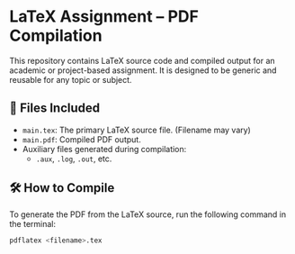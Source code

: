 # LaTeX Assignment – PDF Compilation

This repository contains LaTeX source code and compiled output for an academic or project-based assignment. It is designed to be generic and reusable for any topic or subject.

## 📁 Files Included

- `main.tex`: The primary LaTeX source file. (Filename may vary)
- `main.pdf`: Compiled PDF output.
- Auxiliary files generated during compilation:
  - `.aux`, `.log`, `.out`, etc.

## 🛠 How to Compile

To generate the PDF from the LaTeX source, run the following command in the terminal:

```bash
pdflatex <filename>.tex
